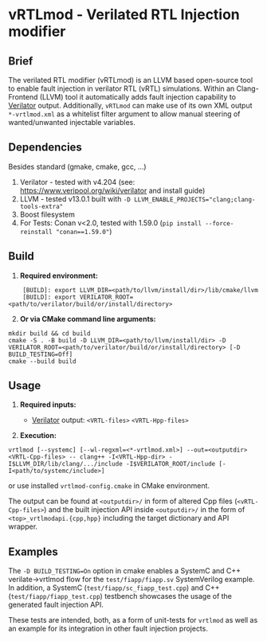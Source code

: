 # vRTLmod - Verilated RTL Injection modifier

## Brief
The verilated RTL modifier (vRTLmod) is an LLVM based open-source tool to enable fault injection in verilator RTL (vRTL) simulations.
Within an Clang-Frontend (LLVM) tool it automatically adds fault injection capability to <a href="https://www.veripool.org/wiki/verilator" title="Verilator homepage">Verilator</a> output. Additionally, `vRTLmod` can make use of its own XML output `*-vrtlmod.xml` as a whitelist filter argument to allow manual steering of wanted/unwanted injectable variables.

## Dependencies
Besides standard (gmake, cmake, gcc, ...)

1. Verilator  - tested with v4.204 (see: https://www.veripool.org/wiki/verilator and install guide)
2. LLVM - tested v13.0.1 built with `-D LLVM_ENABLE_PROJECTS="clang;clang-tools-extra"`
3. Boost filesystem
4. For Tests: Conan v<2.0, tested with 1.59.0 (`pip install --force-reinstall "conan==1.59.0"`)

## Build

1. **Required environment:**

```
	[BUILD]: export LLVM_DIR=<path/to/llvm/install/dir>/lib/cmake/llvm
	[BUILD]: export VERILATOR_ROOT=<path/to/verilator/build/or/install/directory>
```

2. **Or via CMake command line arguments:**

```
mkdir build && cd build
cmake -S . -B build -D LLVM_DIR=<path/to/llvm/install/dir> -D VERILATOR_ROOT=<path/to/verilator/build/or/install/directory> [-D BUILD_TESTING=Off]
cmake --build build
```

## Usage

1. **Required inputs:**
	- <a href="https://www.veripool.org/wiki/verilator" title="Verilator homepage">Verilator</a> output: `<VRTL-files>` `<VRTL-Hpp-files>`

2. **Execution:**

```
vrtlmod [--systemc] [--wl-regxml=<*-vrtlmod.xml>] --out=<outputdir> <VRTL-Cpp-files> -- clang++ -I<VRTL-Hpp-dir> -I$LLVM_DIR/lib/clang/.../include -I$VERILATOR_ROOT/include [-I<path/to/systemc/include>]
```

or use installed `vrtlmod-config.cmake` in CMake environment.

The output can be found at `<outputdir>/` in form of altered Cpp files (`<vRTL-Cpp-files>`) and the built injection API inside `<outputdir>/` in the form of `<top>_vrtlmodapi.{cpp,hpp}` including the target dictionary and API wrapper.

## Examples

The `-D BUILD_TESTING=On` option in cmake enables a SystemC and C++ verilate->vrtlmod flow for the `test/fiapp/fiapp.sv` SystemVerilog example.
In addition, a SystemC (`test/fiapp/sc_fiapp_test.cpp`) and C++ (`test/fiapp/fiapp_test.cpp`) testbench showcases the usage of the generated fault injection API.

These tests are intended, both, as a form of unit-tests for `vrtlmod` as well as an example for its integration in other fault injection projects.
